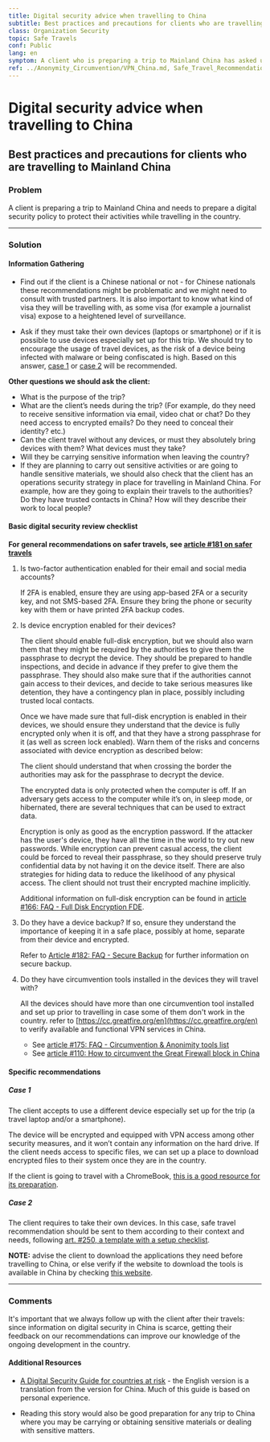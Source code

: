 ```yaml
---
title: Digital security advice when travelling to China
subtitle: Best practices and precautions for clients who are travelling to Mainland China
class: Organization Security
topic: Safe Travels
conf: Public
lang: en
symptom: A client who is preparing a trip to Mainland China has asked us for advice
ref: ../Anonymity_Circumvention/VPN_China.md, Safe_Travel_Recommendations.md, ../Devices_Data_Security/Full-Disk_Encryption.md, ../Devices_Data_Security/Secure_Backup.md, ../Anonymity_Circumvention/Circumvention_Anonymity_tools_list.md, ../Templates/China_travels_checklist.md
---
```


# Digital security advice when travelling to China
## Best practices and precautions for clients who are travelling to Mainland China

### Problem

A client is preparing a trip to Mainland China and needs to prepare a digital security policy to protect their activities while travelling in the country.


* * *


### Solution

#### Information Gathering

- Find out if the client is a Chinese national or not - for Chinese nationals
these recommendations might be problematic and we might need to consult with 
trusted partners. It is also important to know what kind of visa they will be
travelling with, as some visa (for example a journalist visa) expose to a 
heightened level of surveillance.

- Ask if they must take their own devices (laptops or smartphone) or if it is
possible to use devices especially set up for this trip. We should try to encourage the usage of travel devices, as the risk of a device being infected with malware or being confiscated is high. Based on this answer, [case 1](#case1) or [case 2](#case2) will be recommended.


**Other questions we should ask the client:**

- What is the purpose of the trip?
- What are the client’s needs during the trip? (For example, do they need to receive sensitive information via email, video chat or chat? Do they need access to encrypted emails? Do they need to conceal their identity? etc.)
- Can the client travel without any devices, or must they absolutely bring devices with them? What devices must they take? 
- Will they be carrying sensitive information when leaving the country?
- If they are planning to carry out sensitive activities or are going to handle sensitive materials, we should also check that the client has an operations security strategy in place for travelling in Mainland China. For example, how are they going to explain their travels to the authorities? Do they have trusted contacts in China? How will they describe their work to local people? 


#### Basic digital security review checklist

**For general recommendations on safer travels, see [article #181 on safer travels](Safe_Travel_Recommendations.md)**

1. Is two-factor authentication enabled for their email and social media accounts?

    If 2FA is enabled, ensure they are using app-based 2FA or a security key, and not SMS-based 2FA. Ensure they bring the phone or security key with them or have printed 2FA backup codes. 

2. Is device encryption enabled for their devices?

    The client should enable full-disk encryption, but we should also warn them that they might be required by the authorities to give them the passphrase to decrypt the device. They should be prepared to handle inspections, and decide in advance if they prefer to give them the passphrase. They should also make sure that if the authorities cannot gain access to their devices, and decide to take serious measures like detention, they have a contingency plan in place, possibly including  trusted local contacts.

    Once we have made sure that full-disk encryption is enabled in their devices, we should ensure they understand that the device is fully encrypted only when it is off, and that they have a strong passphrase for it (as well as screen lock enabled). Warn them of the risks and concerns associated with device encryption as described below:

    The client should understand that when crossing the border the authorities may ask for the passphrase to decrypt the device.

    The encrypted data is only protected when the computer is off. If an adversary gets access to the computer while it’s on, in sleep mode, or hibernated, there are several techniques that can be used to extract data.

    Encryption is only as good as the encryption password. If the attacker has the user's device, they have all the time in the world to try out new passwords.
While encryption can prevent casual access, the client could be forced to reveal their passphrase, so they should preserve truly confidential data by not having it on the device itself. There are also strategies for hiding data to reduce the likelihood of any physical access. The client should not trust their encrypted machine implicitly.

    Additional information on full-disk encryption can be found in [article #166: FAQ - Full Disk Encryption FDE](Devices_Data_Security/Full-Disk_Encryption.md).

3. Do they have a device backup? If so, ensure they understand the importance of keeping it in a safe place, possibly at home, separate from their device and encrypted.

    Refer to [Article #182: FAQ - Secure Backup](../Devices_Data_Security/Secure_Backup.md) for further information on secure backup.

4. Do they have circumvention tools installed in the devices they will travel with? 

    All the devices should have more than one circumvention tool installed and set up prior to travelling in case some of them don't work in the country.
refer to [https://cc.greatfire.org/en](https://cc.greatfire.org/en) to verify available and functional VPN services in China.

    - See [article #175: FAQ - Circumvention & Anonimity tools list](../Anonymity_Circumvention/Circumvention_Anonymity_tools_list.md)
    - See [article #110: How to circumvent the Great Firewall block in China](../Anonymity_Circumvention/VPN_China.md)


#### Specific recommendations

<a name="case1"></a>
##### Case 1

The client accepts to use a different device especially set up for the trip (a travel laptop and/or a smartphone).

The device will be encrypted and equipped with VPN access among other security measures, and it won’t contain any information on the hard drive. If the client needs access to specific files, we can set up a place to download encrypted files to their system once they are in the country.

If the client is going to travel with a ChromeBook, [this is a good resource for its preparation](https://medium.com/@seamustuohy/administering-chromebooks-e4e924907352).

<a name="case2"></a>
##### Case 2

The client requires to take their own devices. In this case, safe travel recommendation should be sent to them according to their context and needs,
following [art. #250, a template with a setup checklist](../Templates/China_travels_checklist.md).

**NOTE:** advise the client to download the applications they need before travelling to China, or else verify if the website to download the tools is available in China by checking [this website](https://en.greatfire.org/analyzer).


* * *

### Comments

It's important that we always follow up with the client after their travels:
since information on digital security in China is scarce, getting their feedback
on our recommendations can improve our knowledge of the ongoing development in
the country.


#### Additional Resources


- [A Digital Security Guide for countries at risk](http://practicaldigitalprotection.com/#en ) - the English version is a translation from the version for China. Much of this guide is based on personal experience.

- Reading this story would also be good preparation for any trip to China where you may be carrying or obtaining sensitive materials or dealing with sensitive matters.

